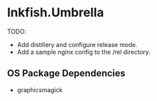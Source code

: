 
# Inkfish.Umbrella

TODO:

 - Add distillery and configure release mode.
 - Add a sample nginx config to the /rel directory.


## OS Package Dependencies

 - graphicsmagick


